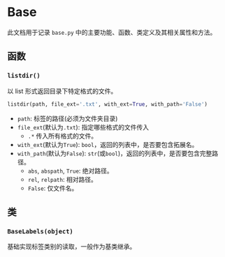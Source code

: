 # Base

此文档用于记录 `base.py` 中的主要功能、函数、类定义及其相关属性和方法。

## 函数

### `listdir()`

以 list 形式返回目录下特定格式的文件。

```python
listdir(path, file_ext='.txt', with_ext=True, with_path='False')
```

- `path`: 标签的路径(必须为文件夹目录)
- `file_ext`(默认为`.txt`): 指定哪些格式的文件传入
  - `.*` 传入所有格式的文件。
- `with_ext`(默认为`True`): `bool`，返回的列表中，是否要包含拓展名。
- `with_path`(默认为`False`): `str`(或`bool`)，返回的列表中，是否要包含完整路径。
  - `abs`, `abspath`, `True`: 绝对路径。
  - `rel`, `relpath`: 相对路径。
  - `False`: 仅文件名。

## 类

### `BaseLabels(object)`

基础实现标签类别的读取，一般作为基类继承。



